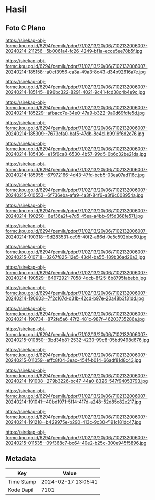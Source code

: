 # Hasil

## Foto C Plano

https://sirekap-obj-formc.kpu.go.id/6294/pemilu/pdpr/71/02/13/20/06/7102132006007-20240214-211256--5b0061a4-fc26-4249-bf1a-ecce5ee78b5f.jpg

https://sirekap-obj-formc.kpu.go.id/6294/pemilu/pdpr/71/02/13/20/06/7102132006007-20240214-185158--a0cf3956-ca3a-49a3-8c43-d34b92616a7e.jpg

https://sirekap-obj-formc.kpu.go.id/6294/pemilu/pdpr/71/02/13/20/06/7102132006007-20240214-185145--896bc322-8291-4021-9c41-fcd38c4b4e9c.jpg

https://sirekap-obj-formc.kpu.go.id/6294/pemilu/pdpr/71/02/13/20/06/7102132006007-20240214-185229--afbacc7e-34e0-47a9-b322-9a0d69fdfe5d.jpg

https://sirekap-obj-formc.kpu.go.id/6294/pemilu/pdpr/71/02/13/20/06/7102132006007-20240214-185309--7673efa0-baf5-47db-8c4d-b9916f6d2c76.jpg

https://sirekap-obj-formc.kpu.go.id/6294/pemilu/pdpr/71/02/13/20/06/7102132006007-20240214-185436--e15f6ca8-6530-4b57-99d5-0b6c32be21da.jpg

https://sirekap-obj-formc.kpu.go.id/6294/pemilu/pdpr/71/02/13/20/06/7102132006007-20240214-185955--67972166-4d43-47fd-bcb5-03ea07ad116c.jpg

https://sirekap-obj-formc.kpu.go.id/6294/pemilu/pdpr/71/02/13/20/06/7102132006007-20240215-010553--6f736eba-afa9-4a3f-84f6-a3f9c008954a.jpg

https://sirekap-obj-formc.kpu.go.id/6294/pemilu/pdpr/71/02/13/20/06/7102132006007-20240214-190250--6ef36a2f-e7d5-45ea-a4bb-9f5d368fe57f.jpg

https://sirekap-obj-formc.kpu.go.id/6294/pemilu/pdpr/71/02/13/20/06/7102132006007-20240214-190318--9d283531-ce95-40f2-a86d-9e5c592bbc60.jpg

https://sirekap-obj-formc.kpu.go.id/6294/pemilu/pdpr/71/02/13/20/06/7102132006007-20240215-010718--3267f825-12e5-43d4-ba55-189b36ad26a3.jpg

https://sirekap-obj-formc.kpu.go.id/6294/pemilu/pdpr/71/02/13/20/06/7102132006007-20240214-190529--64972921-7058-4dcb-8f25-6b8795fabebb.jpg

https://sirekap-obj-formc.kpu.go.id/6294/pemilu/pdpr/71/02/13/20/06/7102132006007-20240214-190603--7f2c167d-d31b-42cd-b97e-20a48b3f31dd.jpg

https://sirekap-obj-formc.kpu.go.id/6294/pemilu/pdpr/71/02/13/20/06/7102132006007-20240214-190734--872fe5a6-47f2-481c-987f-46203735286a.jpg

https://sirekap-obj-formc.kpu.go.id/6294/pemilu/pdpr/71/02/13/20/06/7102132006007-20240215-010850--3bd34b81-2532-4230-99c8-05bd9498d676.jpg

https://sirekap-obj-formc.kpu.go.id/6294/pemilu/pdpr/71/02/13/20/06/7102132006007-20240215-011059--effc8f04-3eac-454f-b014-66adf81d8c43.jpg

https://sirekap-obj-formc.kpu.go.id/6294/pemilu/pdpr/71/02/13/20/06/7102132006007-20240214-191008--279b3226-bc47-44a0-8326-547f94053793.jpg

https://sirekap-obj-formc.kpu.go.id/6294/pemilu/pdpr/71/02/13/20/06/7102132006007-20240214-191041--40bd1971-5f14-417d-a248-52d85c82e217.jpg

https://sirekap-obj-formc.kpu.go.id/6294/pemilu/pdpr/71/02/13/20/06/7102132006007-20240214-191218--b429975e-b290-413c-9c30-f191c181dc47.jpg

https://sirekap-obj-formc.kpu.go.id/6294/pemilu/pdpr/71/02/13/20/06/7102132006007-20240215-011535--09f368c7-bc64-40e2-b25c-300e945f5896.jpg


## Metadata

| Key        | Value               |
| ---------- | ------------------- |
| Time Stamp | 2024-02-17 13:05:41 |
| Kode Dapil | 7101                |



